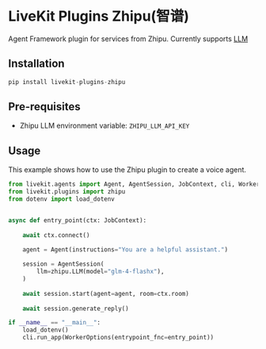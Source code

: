 # LiveKit Plugins Zhipu(智谱)

Agent Framework plugin for services from Zhipu. Currently supports [LLM](https://bigmodel.cn/dev/api/normal-model/glm-4)

## Installation
```python
pip install livekit-plugins-zhipu
```

## Pre-requisites

- Zhipu LLM environment variable: `ZHIPU_LLM_API_KEY`

## Usage


This example shows how to use the Zhipu plugin to create a voice agent.

```python
from livekit.agents import Agent, AgentSession, JobContext, cli, WorkerOptions
from livekit.plugins import zhipu
from dotenv import load_dotenv


async def entry_point(ctx: JobContext):
    
    await ctx.connect()
    
    agent = Agent(instructions="You are a helpful assistant.")

    session = AgentSession(
        llm=zhipu.LLM(model="glm-4-flashx"),
    )
    
    await session.start(agent=agent, room=ctx.room)
    
    await session.generate_reply()

if __name__ == "__main__":
    load_dotenv()
    cli.run_app(WorkerOptions(entrypoint_fnc=entry_point))
```

